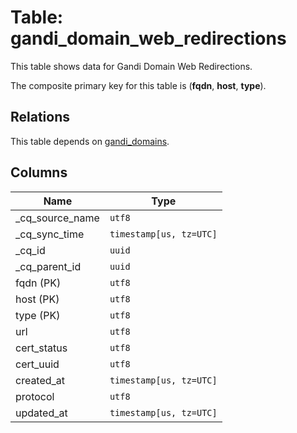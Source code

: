 # Table: gandi_domain_web_redirections

This table shows data for Gandi Domain Web Redirections.

The composite primary key for this table is (**fqdn**, **host**, **type**).

## Relations

This table depends on [gandi_domains](gandi_domains).

## Columns

| Name          | Type          |
| ------------- | ------------- |
|_cq_source_name|`utf8`|
|_cq_sync_time|`timestamp[us, tz=UTC]`|
|_cq_id|`uuid`|
|_cq_parent_id|`uuid`|
|fqdn (PK)|`utf8`|
|host (PK)|`utf8`|
|type (PK)|`utf8`|
|url|`utf8`|
|cert_status|`utf8`|
|cert_uuid|`utf8`|
|created_at|`timestamp[us, tz=UTC]`|
|protocol|`utf8`|
|updated_at|`timestamp[us, tz=UTC]`|